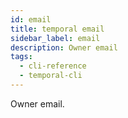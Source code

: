 ```yaml
---
id: email
title: temporal email
sidebar_label: email
description: Owner email
tags:
  - cli-reference
  - temporal-cli
---
```


Owner email.
